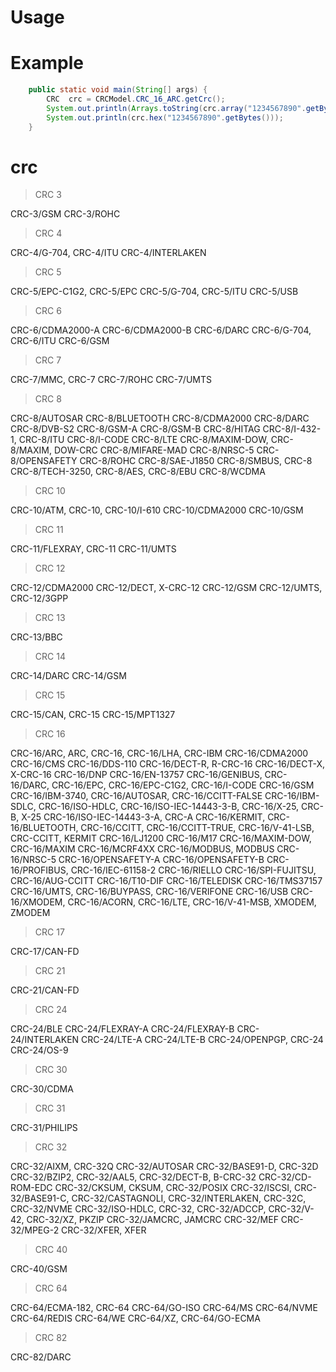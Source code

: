 
# Usage


# Example

```java
    public static void main(String[] args) {
        CRC  crc = CRCModel.CRC_16_ARC.getCrc();
        System.out.println(Arrays.toString(crc.array("1234567890".getBytes())));
        System.out.println(crc.hex("1234567890".getBytes()));
    }
```

# crc

> CRC 3

CRC-3/GSM
CRC-3/ROHC
> CRC 4

CRC-4/G-704, CRC-4/ITU
CRC-4/INTERLAKEN
> CRC 5

CRC-5/EPC-C1G2, CRC-5/EPC
CRC-5/G-704, CRC-5/ITU
CRC-5/USB
> CRC 6

CRC-6/CDMA2000-A
CRC-6/CDMA2000-B
CRC-6/DARC
CRC-6/G-704, CRC-6/ITU
CRC-6/GSM
> CRC 7

CRC-7/MMC, CRC-7
CRC-7/ROHC
CRC-7/UMTS
> CRC 8

CRC-8/AUTOSAR
CRC-8/BLUETOOTH
CRC-8/CDMA2000
CRC-8/DARC
CRC-8/DVB-S2
CRC-8/GSM-A
CRC-8/GSM-B
CRC-8/HITAG
CRC-8/I-432-1, CRC-8/ITU
CRC-8/I-CODE
CRC-8/LTE
CRC-8/MAXIM-DOW, CRC-8/MAXIM, DOW-CRC
CRC-8/MIFARE-MAD
CRC-8/NRSC-5
CRC-8/OPENSAFETY
CRC-8/ROHC
CRC-8/SAE-J1850
CRC-8/SMBUS, CRC-8
CRC-8/TECH-3250, CRC-8/AES, CRC-8/EBU
CRC-8/WCDMA
> CRC 10

CRC-10/ATM, CRC-10, CRC-10/I-610
CRC-10/CDMA2000
CRC-10/GSM
> CRC 11

CRC-11/FLEXRAY, CRC-11
CRC-11/UMTS
> CRC 12

CRC-12/CDMA2000
CRC-12/DECT, X-CRC-12
CRC-12/GSM
CRC-12/UMTS, CRC-12/3GPP
> CRC 13

CRC-13/BBC
> CRC 14

CRC-14/DARC
CRC-14/GSM
> CRC 15

CRC-15/CAN, CRC-15
CRC-15/MPT1327
> CRC 16

CRC-16/ARC, ARC, CRC-16, CRC-16/LHA, CRC-IBM
CRC-16/CDMA2000
CRC-16/CMS
CRC-16/DDS-110
CRC-16/DECT-R, R-CRC-16
CRC-16/DECT-X, X-CRC-16
CRC-16/DNP
CRC-16/EN-13757
CRC-16/GENIBUS, CRC-16/DARC, CRC-16/EPC, CRC-16/EPC-C1G2, CRC-16/I-CODE
CRC-16/GSM
CRC-16/IBM-3740, CRC-16/AUTOSAR, CRC-16/CCITT-FALSE
CRC-16/IBM-SDLC, CRC-16/ISO-HDLC, CRC-16/ISO-IEC-14443-3-B, CRC-16/X-25, CRC-B, X-25
CRC-16/ISO-IEC-14443-3-A, CRC-A
CRC-16/KERMIT, CRC-16/BLUETOOTH, CRC-16/CCITT, CRC-16/CCITT-TRUE, CRC-16/V-41-LSB, CRC-CCITT, KERMIT
CRC-16/LJ1200
CRC-16/M17
CRC-16/MAXIM-DOW, CRC-16/MAXIM
CRC-16/MCRF4XX
CRC-16/MODBUS, MODBUS
CRC-16/NRSC-5
CRC-16/OPENSAFETY-A
CRC-16/OPENSAFETY-B
CRC-16/PROFIBUS, CRC-16/IEC-61158-2
CRC-16/RIELLO
CRC-16/SPI-FUJITSU, CRC-16/AUG-CCITT
CRC-16/T10-DIF
CRC-16/TELEDISK
CRC-16/TMS37157
CRC-16/UMTS, CRC-16/BUYPASS, CRC-16/VERIFONE
CRC-16/USB
CRC-16/XMODEM, CRC-16/ACORN, CRC-16/LTE, CRC-16/V-41-MSB, XMODEM, ZMODEM
> CRC 17

CRC-17/CAN-FD
> CRC 21

CRC-21/CAN-FD
> CRC 24

CRC-24/BLE
CRC-24/FLEXRAY-A
CRC-24/FLEXRAY-B
CRC-24/INTERLAKEN
CRC-24/LTE-A
CRC-24/LTE-B
CRC-24/OPENPGP, CRC-24
CRC-24/OS-9
> CRC 30

CRC-30/CDMA
> CRC 31

CRC-31/PHILIPS
> CRC 32

CRC-32/AIXM, CRC-32Q
CRC-32/AUTOSAR
CRC-32/BASE91-D, CRC-32D
CRC-32/BZIP2, CRC-32/AAL5, CRC-32/DECT-B, B-CRC-32
CRC-32/CD-ROM-EDC
CRC-32/CKSUM, CKSUM, CRC-32/POSIX
CRC-32/ISCSI, CRC-32/BASE91-C, CRC-32/CASTAGNOLI, CRC-32/INTERLAKEN, CRC-32C, CRC-32/NVME
CRC-32/ISO-HDLC, CRC-32, CRC-32/ADCCP, CRC-32/V-42, CRC-32/XZ, PKZIP
CRC-32/JAMCRC, JAMCRC
CRC-32/MEF
CRC-32/MPEG-2
CRC-32/XFER, XFER
> CRC 40

CRC-40/GSM
> CRC 64

CRC-64/ECMA-182, CRC-64
CRC-64/GO-ISO
CRC-64/MS
CRC-64/NVME
CRC-64/REDIS
CRC-64/WE
CRC-64/XZ, CRC-64/GO-ECMA
> CRC 82

CRC-82/DARC
